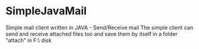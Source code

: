 # SimpleJavaMail
Simple mail client written in JAVA - Send/Receive mail
The simple client can send and receive attached files too and save them by itself in a folder "attach" in F:\\ disk
